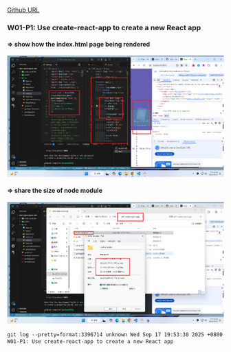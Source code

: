 [Github URL](https://github.com/jiabao721/1132-2N-demo-jbshen-67)

### W01-P1: Use create-react-app to create a new React app

#### => show how the index.html page being rendered

![](w01-p1-1.png)

#### => share the size of node module

![](w01-p1-2.png)

```
git log --pretty=format:3396714 unknown Wed Sep 17 19:53:30 2025 +0800  W01-P1: Use create-react-app to create a new React app
```
